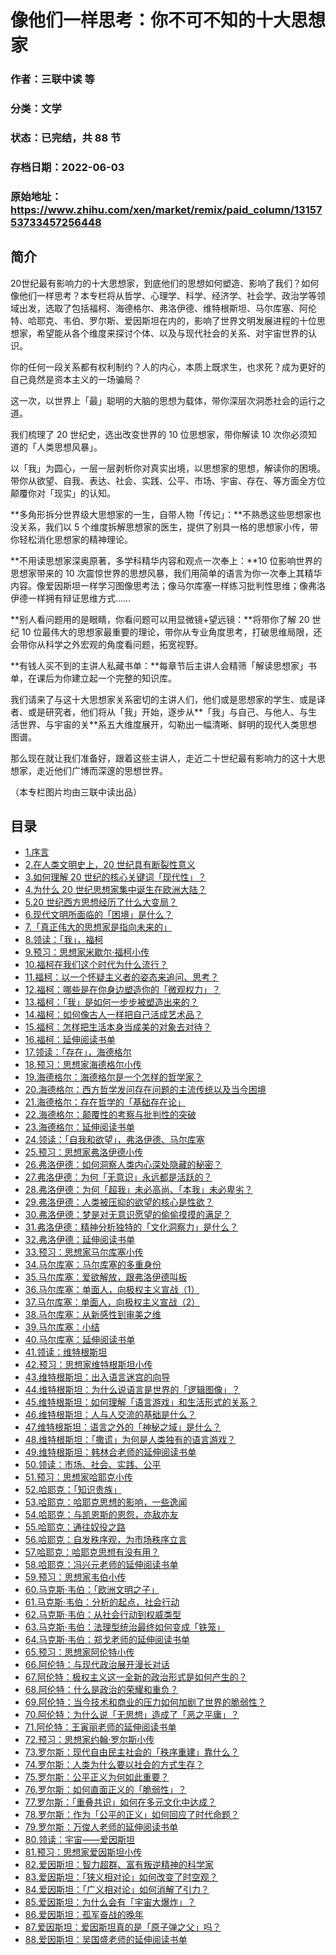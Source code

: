 # 像他们一样思考：你不可不知的十大思想家

### 作者：三联中读 等

### 分类：文学

### 状态：已完结，共 88 节

### 存档日期：2022-06-03

### 原始地址：https://www.zhihu.com/xen/market/remix/paid_column/1315753733457256448


## 简介
20世纪最有影响力的十大思想家，到底他们的思想如何塑造、影响了我们？如何像他们一样思考？本专栏将从哲学、心理学、科学、经济学、社会学、政治学等领域出发，选取了包括福柯、海德格尔、弗洛伊德、维特根斯坦、马尔库塞、阿伦特、哈耶克、韦伯、罗尔斯、爱因斯坦在内的，影响了世界文明发展进程的十位思想家，希望能从各个维度来探讨个体、以及与现代社会的关系、对宇宙世界的认识。


你的任何一段关系都有权利制约？人的内心，本质上既求生，也求死？成为更好的自己竟然是资本主义的一场骗局？


这一次，以世界上「最」聪明的大脑的思想为载体，带你深层次洞悉社会的运行之道。 


我们梳理了 20 世纪史，选出改变世界的 10 位思想家，带你解读 10 次你必须知道的「人类思想风暴」。


以「我」为圆心，一层一层剥析你对真实出境，以思想家的思想，解读你的困境。带你从欲望、自我、表达、社会、实践、公平、市场、宇宙、存在、等方面全方位颠覆你对「现实」的认知。


**多角形拆分世界级大思想家的一生，自带人物「传记」：**不熟悉这些思想家也没关系，我们以 5 个维度拆解思想家的医生，提供了别具一格的思想家小传，带你轻松消化思想家的精神理论。


**不用读思想家深奥原著，多学科精华内容和观点一次奉上：**10 位影响世界的思想家带来的 10 次震惊世界的思想风暴，我们用简单的语言为你一次奉上其精华内容。像爱因斯坦一样学习图像思考法；像马尔库塞一样练习批判性思维；像弗洛伊德一样拥有辩证思维方式……


**别人看问题用的是眼睛，你看问题可以用显微镜+望远镜：**将带你了解 20 世纪 10 位最伟大的思想家最重要的理论，带你从专业角度思考，打破思维局限，还会带你从科学之外宏观的角度看问题，拓宽视野。


**有钱人买不到的主讲人私藏书单：**每章节后主讲人会精筛「解读思想家」书单，在课后为你建立起一个完整的知识库。


我们请来了与这十大思想家关系密切的主讲人们，他们或是思想家的学生、或是译者、或是研究者，他们将从「我」开始，逐步从**「我」与自己、与他人、与生活世界、与宇宙的关**系五大维度展开，勾勒出一幅清晰、鲜明的现代人类思想图谱。


那么现在就让我们准备好，跟着这些主讲人，走近二十世纪最有影响力的这十大思想家，走近他们广博而深邃的思想世界。


（本专栏图片均由三联中读出品）




## 目录
- [1.序言](1.序言.md)
- [2.在人类文明史上，20 世纪具有断裂性意义](2.在人类文明史上，20%20世纪具有断裂性意义.md)
- [3.如何理解 20 世纪的核心关键词「现代性」？](3.如何理解%2020%20世纪的核心关键词「现代性」？.md)
- [4.为什么 20 世纪思想家集中诞生在欧洲大陆？](4.为什么%2020%20世纪思想家集中诞生在欧洲大陆？.md)
- [5.20 世纪西方思想经历了什么大变局？](5.20%20世纪西方思想经历了什么大变局？.md)
- [6.现代文明所面临的「困境」是什么？](6.现代文明所面临的「困境」是什么？.md)
- [7.「真正伟大的思想家是指向未来的」](7.「真正伟大的思想家是指向未来的」.md)
- [8.领读：「我」，福柯](8.领读：「我」，福柯.md)
- [9.预习：思想家米歇尔·福柯小传](9.预习：思想家米歇尔·福柯小传.md)
- [10.福柯在我们这个时代为什么流行？](10.福柯在我们这个时代为什么流行？.md)
- [11.福柯：以一个怀疑主义者的姿态来追问、思考？](11.福柯：以一个怀疑主义者的姿态来追问、思考？.md)
- [12.福柯：哪些是在你身边塑造你的「微观权力」？](12.福柯：哪些是在你身边塑造你的「微观权力」？.md)
- [13.福柯：「我」是如何一步步被塑造出来的？](13.福柯：「我」是如何一步步被塑造出来的？.md)
- [14.福柯：如何像古人一样把自己活成艺术品？](14.福柯：如何像古人一样把自己活成艺术品？.md)
- [15.福柯：怎样把生活本身当成美的对象去对待？](15.福柯：怎样把生活本身当成美的对象去对待？.md)
- [16.福柯：延伸阅读书单](16.福柯：延伸阅读书单.md)
- [17.领读：「存在」，海德格尔](17.领读：「存在」，海德格尔.md)
- [18.预习：思想家海德格尔小传](18.预习：思想家海德格尔小传.md)
- [19.海德格尔：海德格尔是一个怎样的哲学家？](19.海德格尔：海德格尔是一个怎样的哲学家？.md)
- [20.海德格尔：西方哲学发问存在问题的主流传统以及当今困境](20.海德格尔：西方哲学发问存在问题的主流传统以及当今困境.md)
- [21.海德格尔：存在哲学的「基础存在论」](21.海德格尔：存在哲学的「基础存在论」.md)
- [22.海德格尔：颠覆性的考察与批判性的突破](22.海德格尔：颠覆性的考察与批判性的突破.md)
- [23.海德格尔：延伸阅读书单](23.海德格尔：延伸阅读书单.md)
- [24.领读：「自我和欲望」，弗洛伊德、马尔库塞](24.领读：「自我和欲望」，弗洛伊德、马尔库塞.md)
- [25.预习：思想家弗洛伊德小传](25.预习：思想家弗洛伊德小传.md)
- [26.弗洛伊德：如何洞察人类内心深处隐藏的秘密？](26.弗洛伊德：如何洞察人类内心深处隐藏的秘密？.md)
- [27.弗洛伊德：为何「无意识」永远都是活跃的？](27.弗洛伊德：为何「无意识」永远都是活跃的？.md)
- [28.弗洛伊德：为何「超我」未必高尚、「本我」未必卑劣？](28.弗洛伊德：为何「超我」未必高尚、「本我」未必卑劣？.md)
- [29.弗洛伊德：人类被压抑的欲望的核心是性欲？](29.弗洛伊德：人类被压抑的欲望的核心是性欲？.md)
- [30.弗洛伊德：梦是对无意识愿望的偷偷摸摸的满足？](30.弗洛伊德：梦是对无意识愿望的偷偷摸摸的满足？.md)
- [31.弗洛伊德：精神分析独特的「文化洞察力」是什么？](31.弗洛伊德：精神分析独特的「文化洞察力」是什么？.md)
- [32.弗洛伊德：延伸阅读书单](32.弗洛伊德：延伸阅读书单.md)
- [33.预习：思想家马尔库塞小传](33.预习：思想家马尔库塞小传.md)
- [34.马尔库塞：马尔库塞的多重身份](34.马尔库塞：马尔库塞的多重身份.md)
- [35.马尔库塞：爱欲解放，跟弗洛伊德叫板](35.马尔库塞：爱欲解放，跟弗洛伊德叫板.md)
- [36.马尔库塞：单面人，向极权主义宣战（1）](36.马尔库塞：单面人，向极权主义宣战（1）.md)
- [37.马尔库塞：单面人，向极权主义宣战（2）](37.马尔库塞：单面人，向极权主义宣战（2）.md)
- [38.马尔库塞：从新感性到审美之维](38.马尔库塞：从新感性到审美之维.md)
- [39.马尔库塞：小结](39.马尔库塞：小结.md)
- [40.马尔库塞：延伸阅读书单](40.马尔库塞：延伸阅读书单.md)
- [41.领读：维特根斯坦](41.领读：维特根斯坦.md)
- [42.预习：思想家维特根斯坦小传](42.预习：思想家维特根斯坦小传.md)
- [43.维特根斯坦：出入语言迷宫的向导](43.维特根斯坦：出入语言迷宫的向导.md)
- [44.维特根斯坦：为什么说语言是世界的「逻辑图像」？](44.维特根斯坦：为什么说语言是世界的「逻辑图像」？.md)
- [45.维特根斯坦：如何理解「语言游戏」和生活形式的关系？](45.维特根斯坦：如何理解「语言游戏」和生活形式的关系？.md)
- [46.维特根斯坦：人与人交流的基础是什么？](46.维特根斯坦：人与人交流的基础是什么？.md)
- [47.维特根斯坦：语言之外的「神秘之域」是什么？](47.维特根斯坦：语言之外的「神秘之域」是什么？.md)
- [48.维特根斯坦：「撒谎」为何是人类独有的语言游戏？](48.维特根斯坦：「撒谎」为何是人类独有的语言游戏？.md)
- [49.维特根斯坦：韩林合老师的延伸阅读书单](49.维特根斯坦：韩林合老师的延伸阅读书单.md)
- [50.领读：市场、社会、实践、公平](50.领读：市场、社会、实践、公平.md)
- [51.预习：思想家哈耶克小传](51.预习：思想家哈耶克小传.md)
- [52.哈耶克：「知识贵族」](52.哈耶克：「知识贵族」.md)
- [53.哈耶克：哈耶克思想的影响，一些逸闻](53.哈耶克：哈耶克思想的影响，一些逸闻.md)
- [54.哈耶克：与凯恩斯的恩怨，亦敌亦友](54.哈耶克：与凯恩斯的恩怨，亦敌亦友.md)
- [55.哈耶克：通往奴役之路](55.哈耶克：通往奴役之路.md)
- [56.哈耶克：自发秩序观，为市场秩序立言](56.哈耶克：自发秩序观，为市场秩序立言.md)
- [57.哈耶克：哈耶克思想有没有用？](57.哈耶克：哈耶克思想有没有用？.md)
- [58.哈耶克：冯兴元老师的延伸阅读书单](58.哈耶克：冯兴元老师的延伸阅读书单.md)
- [59.预习：思想家韦伯小传](59.预习：思想家韦伯小传.md)
- [60.马克斯·韦伯：「欧洲文明之子」](60.马克斯·韦伯：「欧洲文明之子」.md)
- [61.马克斯·韦伯：分析的起点，社会行动](61.马克斯·韦伯：分析的起点，社会行动.md)
- [62.马克斯·韦伯：从社会行动到权威类型](62.马克斯·韦伯：从社会行动到权威类型.md)
- [63.马克斯·韦伯：法理型统治最终如何变成「铁笼」](63.马克斯·韦伯：法理型统治最终如何变成「铁笼」.md)
- [64.马克斯·韦伯：郑戈老师的延伸阅读书单](64.马克斯·韦伯：郑戈老师的延伸阅读书单.md)
- [65.预习：思想家阿伦特小传](65.预习：思想家阿伦特小传.md)
- [66.阿伦特：与现代政治展开漫长对话](66.阿伦特：与现代政治展开漫长对话.md)
- [67.阿伦特：极权主义这一全新的政治形式是如何产生的？](67.阿伦特：极权主义这一全新的政治形式是如何产生的？.md)
- [68.阿伦特：什么是政治的荣耀和重负？](68.阿伦特：什么是政治的荣耀和重负？.md)
- [69.阿伦特：当今技术和商业的压力如何加剧了世界的脆弱性？](69.阿伦特：当今技术和商业的压力如何加剧了世界的脆弱性？.md)
- [70.阿伦特：为什么说「无思想」造成了「恶之平庸」？](70.阿伦特：为什么说「无思想」造成了「恶之平庸」？.md)
- [71.阿伦特：王寅丽老师的延伸阅读书单](71.阿伦特：王寅丽老师的延伸阅读书单.md)
- [72.预习：思想家约翰·罗尔斯小传](72.预习：思想家约翰·罗尔斯小传.md)
- [73.罗尔斯：现代自由民主社会的「秩序重建」靠什么？](73.罗尔斯：现代自由民主社会的「秩序重建」靠什么？.md)
- [74.罗尔斯：人类为什么要以社会的方式生存？](74.罗尔斯：人类为什么要以社会的方式生存？.md)
- [75.罗尔斯：公平正义为何如此重要？](75.罗尔斯：公平正义为何如此重要？.md)
- [76.罗尔斯：如何直面正义的「脆弱性」？](76.罗尔斯：如何直面正义的「脆弱性」？.md)
- [77.罗尔斯：「重叠共识」如何在多元文化中达成？](77.罗尔斯：「重叠共识」如何在多元文化中达成？.md)
- [78.罗尔斯：作为「公平的正义」如何回应了时代命题？](78.罗尔斯：作为「公平的正义」如何回应了时代命题？.md)
- [79.罗尔斯：万俊人老师的延伸阅读书单](79.罗尔斯：万俊人老师的延伸阅读书单.md)
- [80.领读：宇宙——爱因斯坦](80.领读：宇宙——爱因斯坦.md)
- [81.预习：思想家爱因斯坦小传](81.预习：思想家爱因斯坦小传.md)
- [82.爱因斯坦：智力超群、富有叛逆精神的科学家](82.爱因斯坦：智力超群、富有叛逆精神的科学家.md)
- [83.爱因斯坦：「狭义相对论」如何改变了时空观？](83.爱因斯坦：「狭义相对论」如何改变了时空观？.md)
- [84.爱因斯坦：「广义相对论」如何消解了引力？](84.爱因斯坦：「广义相对论」如何消解了引力？.md)
- [85.爱因斯坦：为什么会有「宇宙大爆炸」？](85.爱因斯坦：为什么会有「宇宙大爆炸」？.md)
- [86.爱因斯坦：孤军奋战的晚年](86.爱因斯坦：孤军奋战的晚年.md)
- [87.爱因斯坦：爱因斯坦真的是「原子弹之父」吗？](87.爱因斯坦：爱因斯坦真的是「原子弹之父」吗？.md)
- [88.爱因斯坦：吴国盛老师的延伸阅读书单](88.爱因斯坦：吴国盛老师的延伸阅读书单.md)